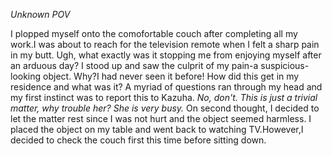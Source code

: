 
_Unknown POV_

  I plopped myself onto the comofortable couch after completing all my work.I was about to reach for the television remote when I felt a sharp pain in my butt. Ugh, what exactly was it stopping me from enjoying myself after an arduous day? I stood up and saw the culprit of my pain-a suspicious-looking object. Why?I had never seen it before! How did this get in my residence and what was it? A myriad of questions ran through my head and my first instinct was to report this to Kazuha.
  _No, don't. This is just a trivial matter, why trouble her? She is very busy._ On second thought, I decided to let the matter rest since I was not hurt and the object seemed harmless. I placed the object on my table and went back to watching TV.However,I decided to check the couch first this time before sitting down. 
  
  
